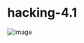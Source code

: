 # hacking-4.1
![image](https://github.com/user-attachments/assets/66f7b4e2-2d15-45a3-9ba3-3c8757b2e934)
